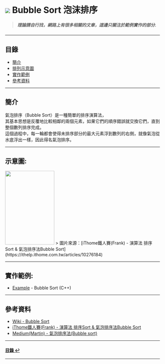 # ![](https://drive.google.com/uc?id=10INx5_pkhMcYRdx_OO4rXNXxcsvPtBYq) Bubble Sort 泡沫排序
> ##### 理論請自行找，網路上有很多相關的文章，這邊只關注於範例實作的部分.

---

<!--ts-->
## 目錄
* [簡介](#簡介)
* [排列示意圖](#排列示意圖)
* [實作範例](#實作範例)
* [參考資料](#參考資料)
<!--te-->

---

## 簡介
氣泡排序（Bubble Sort）是一種簡單的排序演算法，<br>
其基本思想是反覆地比較相鄰的兩個元素，如果它們的順序錯誤就交換它們，直到整個數列排序完成。<br>
這個過程中，每一輪都會使得未排序部分的最大元素浮到數列的右側，就像氣泡從水底浮出一樣，因此得名氣泡排序。

---

## 示意圖:
<img src="[src-url](https://drive.google.com/uc?id=1DI8esYRZ4xNPGgukOHE53-HPEYJOyjMy)" height="240px" width="160px" />
> 圖片來源：[iThome鐵人賽(Frank) - 演算法 排序Sort & 氣泡排序法Bubble Sort](https://ithelp.ithome.com.tw/articles/10276184)

---

## 實作範例:
- [Example](https://github.com/RC-Dev-Tech/algorithm-bubble-sort/blob/main/C%2B%2B/main.cpp) - Bubble Sort (C++)

---

## 參考資料
* [Wiki - Bubble Sort](https://zh.wikipedia.org/zh-tw/%E5%86%92%E6%B3%A1%E6%8E%92%E5%BA%8F#C++) <br>
* [iThome鐵人賽(Frank) - 演算法 排序Sort & 氣泡排序法Bubble Sort](https://ithelp.ithome.com.tw/articles/10276184) <br>
* [Medium(Martin) - 氣泡排序法(Bubble sort)](https://medium.com/@oturngo/study-note-01-%E6%B0%A3%E6%B3%A1%E6%8E%92%E5%BA%8F%E6%B3%95-bubble-sort-ee534b6f91eb)

---

<!--ts-->
#### [目錄 ↩](#目錄)
<!--te-->
---
